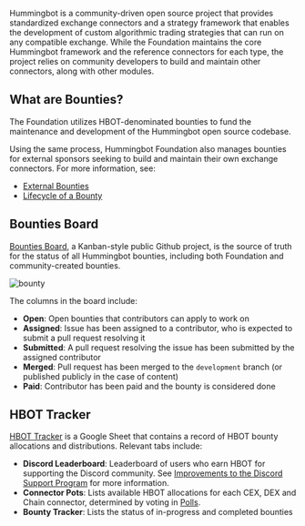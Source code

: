 Hummingbot is a community-driven open source project that provides standardized exchange connectors and a strategy framework that enables the development of custom algorithmic trading strategies that can run on any compatible exchange. While the Foundation maintains the core Hummingbot framework and the reference connectors for each type, the project relies on community developers to build and maintain other connectors, along with other modules.

## What are Bounties?

The Foundation utilizes HBOT-denominated bounties to fund the maintenance and development of the Hummingbot open source codebase.

Using the same process, Hummingbot Foundation also manages bounties for external sponsors seeking to build and maintain their own exchange connectors. For more information, see:

* [External Bounties](./external.md)
* [Lifecycle of a Bounty](./lifecycle.md)

## Bounties Board

[Bounties Board](https://github.com/orgs/hummingbot/projects/7/views/1), a Kanban-style public Github project, is the source of truth for the status of all Hummingbot bounties, including both Foundation and community-created bounties.

![bounty](./bounty-board.png)

The columns in the board include:

- **Open**: Open bounties that contributors can apply to work on
- **Assigned**: Issue has been assigned to a contributor, who is expected to submit a pull request resolving it
- **Submitted**: A pull request resolving the issue has been submitted by the assigned contributor
- **Merged**: Pull request has been merged to the `development` branch (or published publicly in the case of content)
- **Paid**: Contributor has been paid and the bounty is considered done

## HBOT Tracker

[HBOT Tracker](https://docs.google.com/spreadsheets/d/1UNAumPMnXfsghAAXrfKkPGRH9QlC8k7Cu1FGQVL1t0M/edit?usp=sharing) is a Google Sheet that contains a record of HBOT bounty allocations and distributions. Relevant tabs include:

* **Discord Leaderboard**: Leaderboard of users who earn HBOT for supporting the Discord community. See [Improvements to the Discord Support Program](/blog/improvements-to-the-discord-support-program) for more information.
* **Connector Pots**: Lists available HBOT allocations for each CEX, DEX and Chain connector, determined by voting in [Polls](../governance/polls.md).
* **Bounty Tracker**: Lists the status of in-progress and completed bounties

